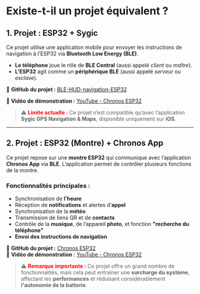 # Existe-t-il un projet équivalent ?

## 1. Projet : ESP32 + Sygic

Ce projet utilise une application mobile pour envoyer les instructions de navigation à l'ESP32 via **Bluetooth Low Energy (BLE)**.

- **Le téléphone** joue le rôle de **BLE Central** (aussi appelé *client* ou *maître*).
- **L'ESP32** agit comme un **périphérique BLE** (aussi appelé *serveur* ou *esclave*).

🔗 **GitHub du projet :** [BLE-HUD-navigation-ESP32](https://github.com/alexanderlavrushko/BLE-HUD-navigation-ESP32/blob/main/README.md)

🎥 **Vidéo de démonstration :** [YouTube - Chronos ESP32](https://www.youtube.com/watch?v=LHUQlj09ZNA&ab_channel=Sygica.s.)

>⚠️ <span style="color:rgb(255, 0, 0)">**Limite actuelle :** </span>
>Ce projet n’est compatible qu’avec l’application **Sygic GPS Navigation & Maps**, disponible uniquement sur **iOS**.

---

## 2. Projet : ESP32 (Montre) + Chronos App

Ce projet repose sur une **montre ESP32** qui communique avec l’application **Chronos App** via **BLE**. L’application permet de contrôler plusieurs fonctions de la montre.

### Fonctionnalités principales :

- Synchronisation de **l’heure**
- Réception de **notifications** et alertes d’**appel**
- Synchronisation de la **météo**
- Transmission de liens QR et de **contacts**
- Contrôle de la **musique**, de l’appareil **photo**, et fonction **"recherche du téléphone"**
- **Envoi des instructions de navigation**

🔗 **GitHub du projet :** [Chronos ESP32](https://github.com/fbiego/esp32-c3-mini)  
🎥 **Vidéo de démonstration :** [YouTube - Chronos ESP32](https://www.youtube.com/watch?v=qGODX6ALO_U&t=9s&ab_channel=fbiego)

>⚠️ <span style="color:rgb(255, 0, 0)">**Remarque importante :** </span>
>Ce projet offre un grand nombre de fonctionnalités, mais cela peut entraîner une **surcharge du système**, affectant les **performances** et réduisant considérablement **l'autonomie de la batterie**.
